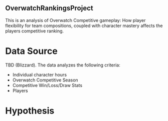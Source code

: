 ## OverwatchRankingsProject
This is an analysis of Overwatch Competitive gameplay: How player flexibility for team compositions, coupled with character mastery affects the players competitive ranking.

# Data Source
TBD (Blizzard). The data analyzes the following criteria:
* Individual character hours
* Overwatch Competitive Season
* Competitive Win/Loss/Draw Stats
* Players

# Hypothesis
